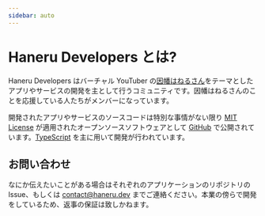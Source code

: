 ```yaml
---
sidebar: auto
---
```


# Haneru Developers とは?

Haneru Developers はバーチャル YouTuber の[因幡はねるさん](https://www.youtube.com/channel/UC0Owc36U9lOyi9Gx9Ic-4qg)をテーマとしたアプリやサービスの開発を主として行うコミュニティです。因幡はねるさんのことを応援している人たちがメンバーになっています。

開発されたアプリやサービスのソースコードは特別な事情がない限り [MIT License](https://opensource.org/licenses/MIT) が適用されたオープンソースソフトウェアとして [GitHub](https://github.com/inabagumi) で公開されています。[TypeScript](https://www.typescriptlang.org/) を主に用いて開発が行われています。

## お問い合わせ

なにか伝えたいことがある場合はそれぞれのアプリケーションのリポジトリの Issue、もしくは [contact@haneru.dev](mailto:contact@haneru.dev) までご連絡ください。本業の傍らで開発をしているため、返事の保証は致しかねます。
